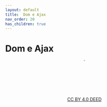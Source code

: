 ```yaml
---
layout: default
title:  Dom e Ajax
nav_order: 20
has_children: true
---
```


# Dom e Ajax


<center>
    <a href="https://github.com/rodrigoprestesmachado" target="blanck">
        <img src="imgs/logo.png" alt="Rodrigo Prestes Machado" width="3%"
        height="3%" border=0 style="border:0; text-decoration:none;
        outline:none">
    </a>
    <br/>
    <a rel="license" href="http://creativecommons.org/licenses/by/4.0/">
        CC BY 4.0 DEED
    </a>
</center>